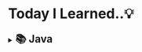 # Today I Learned..💡

<details>
<summary><H2 style="display:inline">📚 Java</H2></summary>

- [JVM](./Java/JVM.md)
- [변수와 타입](./Java/VariableAndType.md)
- [연산자](./Java/Operator.md)
- [문자열](./Java/String.md)
- [StringBuffer/StringBuilder](./Java/StringBufferAndStringBuilder.md)
- [조건문](./Java/ifAndSwitch.md)
- [반복문](./Java/forWhile.md)
  </details>
